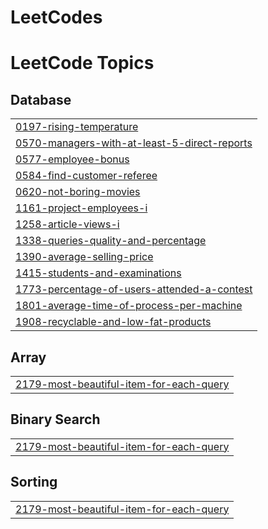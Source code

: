# LeetCodes
<!---LeetCode Topics Start-->
# LeetCode Topics
## Database
|  |
| ------- |
| [0197-rising-temperature](https://github.com/JackieNeoCEG/LeetCodes/tree/master/0197-rising-temperature) |
| [0570-managers-with-at-least-5-direct-reports](https://github.com/JackieNeoCEG/LeetCodes/tree/master/0570-managers-with-at-least-5-direct-reports) |
| [0577-employee-bonus](https://github.com/JackieNeoCEG/LeetCodes/tree/master/0577-employee-bonus) |
| [0584-find-customer-referee](https://github.com/JackieNeoCEG/LeetCodes/tree/master/0584-find-customer-referee) |
| [0620-not-boring-movies](https://github.com/JackieNeoCEG/LeetCodes/tree/master/0620-not-boring-movies) |
| [1161-project-employees-i](https://github.com/JackieNeoCEG/LeetCodes/tree/master/1161-project-employees-i) |
| [1258-article-views-i](https://github.com/JackieNeoCEG/LeetCodes/tree/master/1258-article-views-i) |
| [1338-queries-quality-and-percentage](https://github.com/JackieNeoCEG/LeetCodes/tree/master/1338-queries-quality-and-percentage) |
| [1390-average-selling-price](https://github.com/JackieNeoCEG/LeetCodes/tree/master/1390-average-selling-price) |
| [1415-students-and-examinations](https://github.com/JackieNeoCEG/LeetCodes/tree/master/1415-students-and-examinations) |
| [1773-percentage-of-users-attended-a-contest](https://github.com/JackieNeoCEG/LeetCodes/tree/master/1773-percentage-of-users-attended-a-contest) |
| [1801-average-time-of-process-per-machine](https://github.com/JackieNeoCEG/LeetCodes/tree/master/1801-average-time-of-process-per-machine) |
| [1908-recyclable-and-low-fat-products](https://github.com/JackieNeoCEG/LeetCodes/tree/master/1908-recyclable-and-low-fat-products) |
## Array
|  |
| ------- |
| [2179-most-beautiful-item-for-each-query](https://github.com/JackieNeoCEG/LeetCodes/tree/master/2179-most-beautiful-item-for-each-query) |
## Binary Search
|  |
| ------- |
| [2179-most-beautiful-item-for-each-query](https://github.com/JackieNeoCEG/LeetCodes/tree/master/2179-most-beautiful-item-for-each-query) |
## Sorting
|  |
| ------- |
| [2179-most-beautiful-item-for-each-query](https://github.com/JackieNeoCEG/LeetCodes/tree/master/2179-most-beautiful-item-for-each-query) |
<!---LeetCode Topics End-->